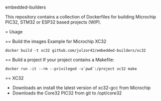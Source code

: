 embedded-builders

This repository contains a collection of Dockerfiles for building
Microchip PIC32, STM32 or ESP32 based projects (WIP).

= Usage

== Build the images
Example for Microchip XC32
```
docker build -t xc32 github.com/julzor42/embedded-builders/xc32
```

== Build a project
If your project contains a Makefile:
```
docker run -it --rm --privileged -v`pwd`:/project xc32 make
```

== XC32
* Downloads an install the latest version of xc32-gcc from Microchip
* Downloads the Core32 PIC32 from git to /opt/core32
